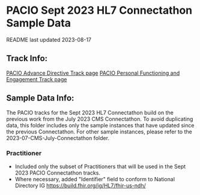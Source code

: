# PACIO Sept 2023 HL7 Connectathon Sample Data

README last updated 2023-08-17

## Track Info:

[PACIO Advance Directive Track page](https://confluence.hl7.org/display/FHIR/2023+-+09+PACIO+Advance+Directive+Interoperability)
[PACIO Personal Functioning and Engagement Track page](https://confluence.hl7.org/display/FHIR/2023+-+09+PACIO+Personal+Functioning+and+Engagement+Integration)

## Sample Data Info:

The PACIO tracks for the Sept 2023 HL7 Connectathon build on the previous work from the July 2023 CMS Connectathon. To avoid duplicating data, this folder includes only the sample instances that have updated since the previous Connectathon. For other sample instances, please refer to the 2023-07-CMS-July-Connectathon folder.

### Practitioner
- Included only the subset of Practitioners that will be used in the Sept 2023 PACIO Connectathon tracks.
- Where necessary, added "Identifier" field to conform to National Directory IG https://build.fhir.org/ig/HL7/fhir-us-ndh/ 
